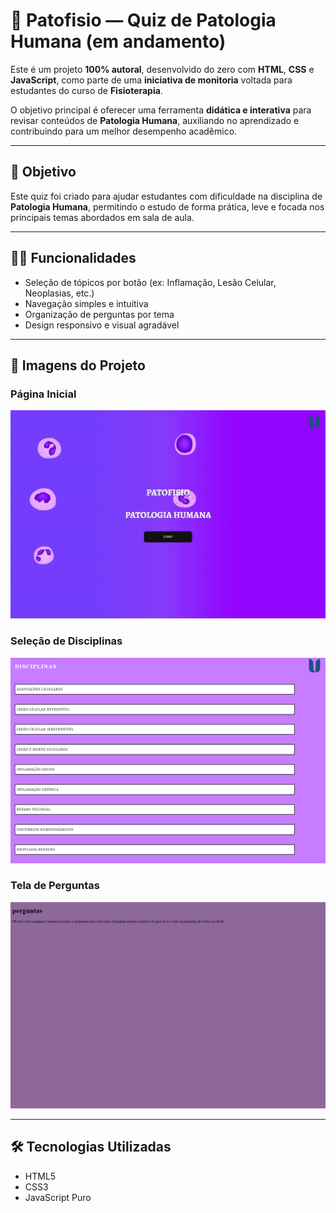 # 🧠 Patofisio — Quiz de Patologia Humana (em andamento)

Este é um projeto **100% autoral**, desenvolvido do zero com **HTML**, **CSS** e **JavaScript**, como parte de uma **iniciativa de monitoria** voltada para estudantes do curso de **Fisioterapia**.  

O objetivo principal é oferecer uma ferramenta **didática e interativa** para revisar conteúdos de **Patologia Humana**, auxiliando no aprendizado e contribuindo para um melhor desempenho acadêmico.

---

## 🎯 Objetivo

Este quiz foi criado para ajudar estudantes com dificuldade na disciplina de **Patologia Humana**, permitindo o estudo de forma prática, leve e focada nos principais temas abordados em sala de aula.

---

## 👩‍🔬 Funcionalidades

- Seleção de tópicos por botão (ex: Inflamação, Lesão Celular, Neoplasias, etc.)
- Navegação simples e intuitiva
- Organização de perguntas por tema
- Design responsivo e visual agradável

---

## 📸 Imagens do Projeto

### Página Inicial
![Tela Inicial](./imgithub/pagina-inicial.png)

  
### Seleção de Disciplinas
![Tela de Seleção de Tópicos](./imgithub/selecao-topicos.png)

  
### Tela de Perguntas
![Tela de Perguntas](./imgithub/quiz-perguntas.png)

---

## 🛠️ Tecnologias Utilizadas

- HTML5
- CSS3
- JavaScript Puro
